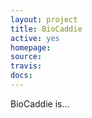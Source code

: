 ```yaml
---
layout: project
title: BioCaddie
active: yes
homepage: 
source: 
travis: 
docs: 
---
```


BioCaddie is...
